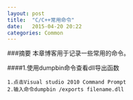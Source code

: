 ```yaml
---
layout: post
title:  "C/C++常用命令"
date:   2015-04-20 20:22
categories: Common
---
```

###摘要
本章博客用于记录一些常用的命令。

####1.使用dumpbin命令查看dll导出函数
```
1.点击Visual studio 2010 Command Prompt
2.输入命令dumpbin /exports filename.dll
```